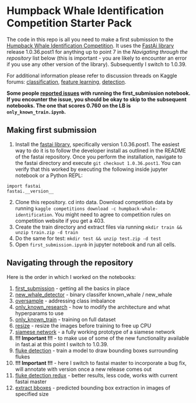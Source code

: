 # Humpback Whale Identification Competition Starter Pack

The code in this repo is all you need to make a first submission to the [Humpback Whale Identification Competition](https://www.kaggle.com/c/humpback-whale-identification). It uses the [FastAi library](https://github.com/fastai/fastai) release 1.0.36.post1 for anything up to point 7 in the *Navigating through the repository* list below (this is important - you are likely to encounter an error if you use any other version of the library). Subsequently I switch to 1.0.39.

For additional information please refer to discussion threads on Kaggle forums: [classification](https://www.kaggle.com/c/humpback-whale-identification/discussion/74647), [feature learning](https://www.kaggle.com/c/humpback-whale-identification/discussion/75984), [detection](...).

**Some people [reported issues](https://github.com/radekosmulski/whale/issues/1) with running the first_submission notebook. If you encounter the issue, you should be okay to skip to the subsequent notebooks. The one that scores 0.760 on the LB is `only_known_train.ipynb`.**

## Making first submission
1. Install the [fastai library](https://github.com/fastai/fastai), specifically version 1.0.36.post1. The easiest way to do it is to follow the developer install as outlined in the README of the fastai repository. Once you perform the installation, navigate to the fastai directory and execute `git checkout 1.0.36.post1`. You can verify that this worked by executing the following inside jupyter notebook or a Python REPL:
```
import fastai
fastai.__version__
```
2. Clone this repository. cd into data. Download competition data by running `kaggle competitions download -c humpback-whale-identification`. You might need to agree to competition rules on competition website if you get a 403.
3. Create the train directory and extract files via running `mkdir train && unzip train.zip -d train`
4. Do the same for test: `mkdir test && unzip test.zip -d test`
5. Open `first_submission.ipynb` in jupyter notebook and run all cells.

## Navigating through the repository

Here is the order in which I worked on the notebooks:
1. [first_submission](https://github.com/radekosmulski/whale/blob/master/first_submission.ipynb) - getting all the basics in place
2. [new_whale_detector](https://github.com/radekosmulski/whale/blob/master/new_whale_detector.ipynb) - binary classifer known_whale / new_whale
3. [oversample](https://github.com/radekosmulski/whale/blob/master/oversample.ipynb) - addressing class imbalance
4. [only_known_research](https://github.com/radekosmulski/whale/blob/master/only_known_research.ipynb) - how to modify the architecture and what hyperparams to use
5. [only_known_train](https://github.com/radekosmulski/whale/blob/master/only_known_train.ipynb) - training on full dataset
6. [resize](https://github.com/radekosmulski/whale/blob/master/resize.ipynb) - resize the images before training to free up CPU
7. [siamese network](https://github.com/radekosmulski/whale/blob/master/siamese_network_prototype.ipynb) - a fully working prototype of a siamese network
8. **!!! Important !!!** - to make use of some of the new functionality available in fast.ai at this point I switch to 1.0.39.
9. [fluke detection](https://github.com/radekosmulski/whale/blob/master/fluke_detection.ipynb) - train a model to draw bounding boxes surrounding flukes
10. **!!! Important !!!** - here I switch to fastai master to incorporate a bug fix, will annotate with version once a new release comes out
11. [fluke detection redux](https://github.com/radekosmulski/whale/blob/master/fluke_detection_redux.ipynb) - better results, less code, works with current fastai master
12. [extract bboxes](https://github.com/radekosmulski/whale/blob/master/extract_bboxes.ipynb) - predicted bounding box extraction in images of specified size
